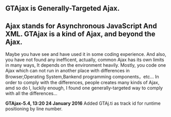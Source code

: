 GTAjax is Generally-Targeted Ajax. 
----
**Ajax stands for Asynchronous JavaScript And XML.** 
GTAjax is a kind of Ajax, and beyond the Ajax. 
----
Maybe you have see and have used it in some coding experience. And also, you have not found any inefficent, actually, common Ajax has its own limits in many ways, It depends on the environment heavily. 
Mostly, you code one Ajax which can not run in another place with differences in Browser,Operating System,Bankend programming components，etc... 
In order to comply with the differences, people creates many kinds of Ajax, amd so do I, luckily enough, I found one generally-targeted way to comply with all the differences...

**GTAjax-5.4, 13:20 24 January 2016**
Added GTAj.ti as track id for runtime positioning by line number.
